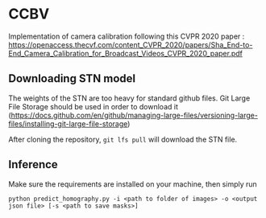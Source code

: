 # CCBV
Implementation of camera calibration following this CVPR 2020 paper : https://openaccess.thecvf.com/content_CVPR_2020/papers/Sha_End-to-End_Camera_Calibration_for_Broadcast_Videos_CVPR_2020_paper.pdf 

## Downloading STN model
The weights of the STN are too heavy for standard github files. Git Large File Storage should be used in order to download it (https://docs.github.com/en/github/managing-large-files/versioning-large-files/installing-git-large-file-storage)

After cloning the repository, ``git lfs pull`` will download the STN file.


## Inference
Make sure the requirements are installed on your machine, then simply run

``python predict_homography.py -i <path to folder of images> -o <output json file> [-s <path to save masks>]``



